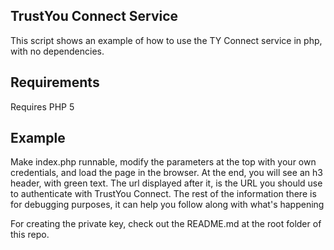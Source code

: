 TrustYou Connect Service
------------------------
This script shows an example of how to use the TY Connect service in php, with no dependencies.

Requirements
------------

Requires PHP 5 

Example
-------
Make index.php runnable, modify the parameters at the top with your own credentials, and load the page in the browser.
At the end, you will see an h3 header, with green text. The url displayed after it, is the URL you should use to authenticate with TrustYou Connect.
The rest of the information there is for debugging purposes, it can help you follow along with what's happening


For creating the private key, check out the README.md at the root folder of this repo.
